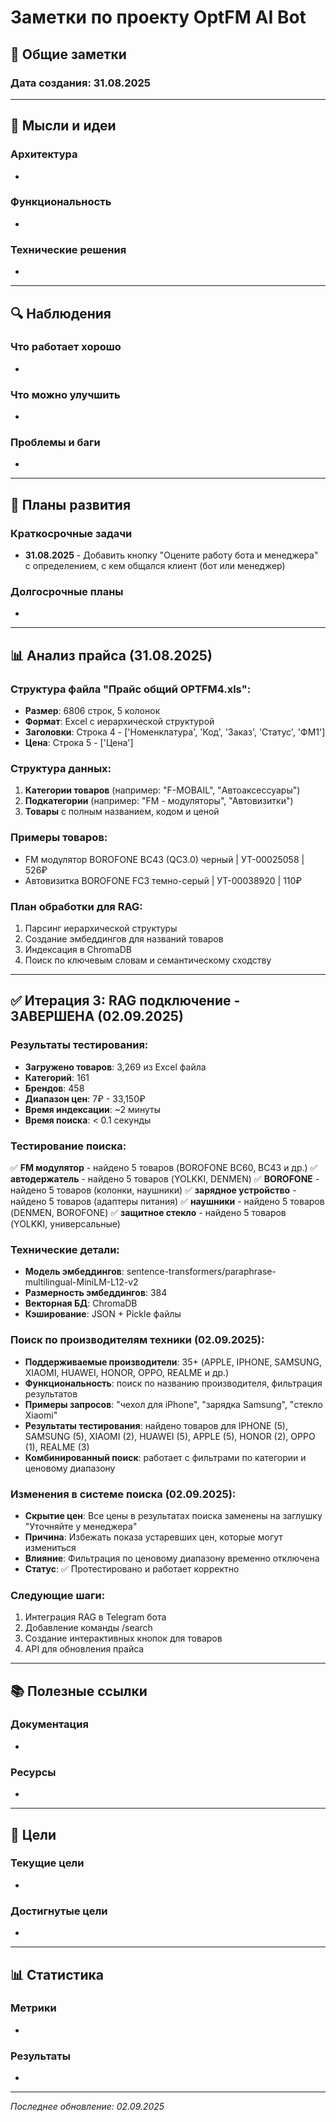 # Заметки по проекту OptFM AI Bot

## 📝 Общие заметки

### Дата создания: 31.08.2025

---

## 💭 Мысли и идеи

### Архитектура
- 

### Функциональность
- 

### Технические решения
- 

---

## 🔍 Наблюдения

### Что работает хорошо
- 

### Что можно улучшить
- 

### Проблемы и баги
- 

---

## 🚀 Планы развития

### Краткосрочные задачи
- **31.08.2025** - Добавить кнопку "Оцените работу бота и менеджера" с определением, с кем общался клиент (бот или менеджер)

### Долгосрочные планы
- 

---

## 📊 Анализ прайса (31.08.2025)

### Структура файла "Прайс общий OPTFM4.xls":
- **Размер**: 6806 строк, 5 колонок
- **Формат**: Excel с иерархической структурой
- **Заголовки**: Строка 4 - ['Номенклатура', 'Код', 'Заказ', 'Статус', 'ФМ1']
- **Цена**: Строка 5 - ['Цена']

### Структура данных:
1. **Категории товаров** (например: "F-MOBAIL", "Автоаксессуары")
2. **Подкатегории** (например: "FM - модуляторы", "Автовизитки")
3. **Товары** с полным названием, кодом и ценой

### Примеры товаров:
- FM модулятор BOROFONE BC43 (QC3.0) черный | УТ-00025058 | 526₽
- Автовизитка BOROFONE FC3 темно-серый | УТ-00038920 | 110₽

### План обработки для RAG:
1. Парсинг иерархической структуры
2. Создание эмбеддингов для названий товаров
3. Индексация в ChromaDB
4. Поиск по ключевым словам и семантическому сходству

---

## ✅ Итерация 3: RAG подключение - ЗАВЕРШЕНА (02.09.2025)

### Результаты тестирования:
- **Загружено товаров**: 3,269 из Excel файла
- **Категорий**: 161
- **Брендов**: 458
- **Диапазон цен**: 7₽ - 33,150₽
- **Время индексации**: ~2 минуты
- **Время поиска**: < 0.1 секунды

### Тестирование поиска:
✅ **FM модулятор** - найдено 5 товаров (BOROFONE BC60, BC43 и др.)
✅ **автодержатель** - найдено 5 товаров (YOLKKI, DENMEN)
✅ **BOROFONE** - найдено 5 товаров (колонки, наушники)
✅ **зарядное устройство** - найдено 5 товаров (адаптеры питания)
✅ **наушники** - найдено 5 товаров (DENMEN, BOROFONE)
✅ **защитное стекло** - найдено 5 товаров (YOLKKI, универсальные)

### Технические детали:
- **Модель эмбеддингов**: sentence-transformers/paraphrase-multilingual-MiniLM-L12-v2
- **Размерность эмбеддингов**: 384
- **Векторная БД**: ChromaDB
- **Кэширование**: JSON + Pickle файлы

### Поиск по производителям техники (02.09.2025):
- **Поддерживаемые производители**: 35+ (APPLE, IPHONE, SAMSUNG, XIAOMI, HUAWEI, HONOR, OPPO, REALME и др.)
- **Функциональность**: поиск по названию производителя, фильтрация результатов
- **Примеры запросов**: "чехол для iPhone", "зарядка Samsung", "стекло Xiaomi"
- **Результаты тестирования**: найдено товаров для IPHONE (5), SAMSUNG (5), XIAOMI (2), HUAWEI (5), APPLE (5), HONOR (2), OPPO (1), REALME (3)
- **Комбинированный поиск**: работает с фильтрами по категории и ценовому диапазону

### Изменения в системе поиска (02.09.2025):
- **Скрытие цен**: Все цены в результатах поиска заменены на заглушку "Уточняйте у менеджера"
- **Причина**: Избежать показа устаревших цен, которые могут измениться
- **Влияние**: Фильтрация по ценовому диапазону временно отключена
- **Статус**: ✅ Протестировано и работает корректно

### Следующие шаги:
1. Интеграция RAG в Telegram бота
2. Добавление команды /search
3. Создание интерактивных кнопок для товаров
4. API для обновления прайса

---

## 📚 Полезные ссылки

### Документация
- 

### Ресурсы
- 

---

## 🎯 Цели

### Текущие цели
- 

### Достигнутые цели
- 

---

## 📊 Статистика

### Метрики
- 

### Результаты
- 

---

*Последнее обновление: 02.09.2025*
